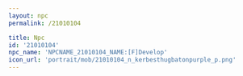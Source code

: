 ```yaml
---
layout: npc
permalink: /21010104

title: Npc
id: '21010104'
npc_name: 'NPCNAME_21010104_NAME:[F]Develop'
icon_url: 'portrait/mob/21010104_n_kerbesthugbatonpurple_p.png'
---
```


